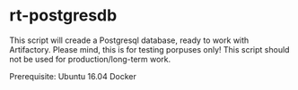# rt-postgresdb
This script will creade a Postgresql database, ready to work with Artifactory.
Please mind, this is for testing porpuses only! This script should not be used for production/long-term work.

Prerequisite:
Ubuntu 16.04
Docker
